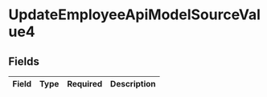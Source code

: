 # UpdateEmployeeApiModelSourceValue4


## Fields

| Field       | Type        | Required    | Description |
| ----------- | ----------- | ----------- | ----------- |